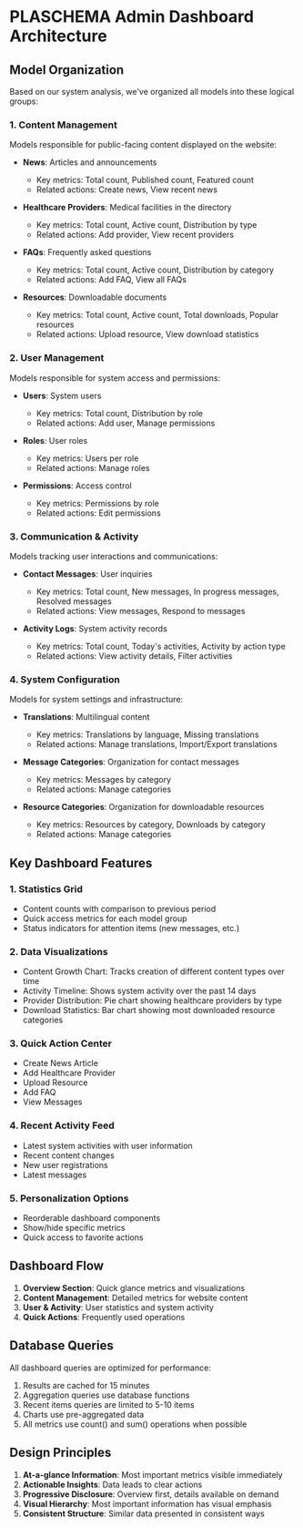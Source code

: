 # PLASCHEMA Admin Dashboard Architecture

## Model Organization

Based on our system analysis, we've organized all models into these logical groups:

### 1. Content Management

Models responsible for public-facing content displayed on the website:

-   **News**: Articles and announcements

    -   Key metrics: Total count, Published count, Featured count
    -   Related actions: Create news, View recent news

-   **Healthcare Providers**: Medical facilities in the directory

    -   Key metrics: Total count, Active count, Distribution by type
    -   Related actions: Add provider, View recent providers

-   **FAQs**: Frequently asked questions

    -   Key metrics: Total count, Active count, Distribution by category
    -   Related actions: Add FAQ, View all FAQs

-   **Resources**: Downloadable documents
    -   Key metrics: Total count, Active count, Total downloads, Popular resources
    -   Related actions: Upload resource, View download statistics

### 2. User Management

Models responsible for system access and permissions:

-   **Users**: System users

    -   Key metrics: Total count, Distribution by role
    -   Related actions: Add user, Manage permissions

-   **Roles**: User roles

    -   Key metrics: Users per role
    -   Related actions: Manage roles

-   **Permissions**: Access control
    -   Key metrics: Permissions by role
    -   Related actions: Edit permissions

### 3. Communication & Activity

Models tracking user interactions and communications:

-   **Contact Messages**: User inquiries

    -   Key metrics: Total count, New messages, In progress messages, Resolved messages
    -   Related actions: View messages, Respond to messages

-   **Activity Logs**: System activity records
    -   Key metrics: Total count, Today's activities, Activity by action type
    -   Related actions: View activity details, Filter activities

### 4. System Configuration

Models for system settings and infrastructure:

-   **Translations**: Multilingual content

    -   Key metrics: Translations by language, Missing translations
    -   Related actions: Manage translations, Import/Export translations

-   **Message Categories**: Organization for contact messages

    -   Key metrics: Messages by category
    -   Related actions: Manage categories

-   **Resource Categories**: Organization for downloadable resources
    -   Key metrics: Resources by category, Downloads by category
    -   Related actions: Manage categories

## Key Dashboard Features

### 1. Statistics Grid

-   Content counts with comparison to previous period
-   Quick access metrics for each model group
-   Status indicators for attention items (new messages, etc.)

### 2. Data Visualizations

-   Content Growth Chart: Tracks creation of different content types over time
-   Activity Timeline: Shows system activity over the past 14 days
-   Provider Distribution: Pie chart showing healthcare providers by type
-   Download Statistics: Bar chart showing most downloaded resource categories

### 3. Quick Action Center

-   Create News Article
-   Add Healthcare Provider
-   Upload Resource
-   Add FAQ
-   View Messages

### 4. Recent Activity Feed

-   Latest system activities with user information
-   Recent content changes
-   New user registrations
-   Latest messages

### 5. Personalization Options

-   Reorderable dashboard components
-   Show/hide specific metrics
-   Quick access to favorite actions

## Dashboard Flow

1. **Overview Section**: Quick glance metrics and visualizations
2. **Content Management**: Detailed metrics for website content
3. **User & Activity**: User statistics and system activity
4. **Quick Actions**: Frequently used operations

## Database Queries

All dashboard queries are optimized for performance:

1. Results are cached for 15 minutes
2. Aggregation queries use database functions
3. Recent items queries are limited to 5-10 items
4. Charts use pre-aggregated data
5. All metrics use count() and sum() operations when possible

## Design Principles

1. **At-a-glance Information**: Most important metrics visible immediately
2. **Actionable Insights**: Data leads to clear actions
3. **Progressive Disclosure**: Overview first, details available on demand
4. **Visual Hierarchy**: Most important information has visual emphasis
5. **Consistent Structure**: Similar data presented in consistent ways
